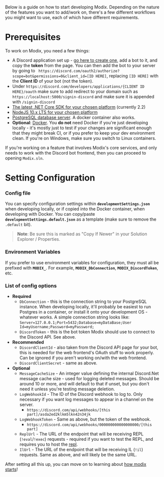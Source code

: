 Below is a guide on how to start developing Modix. Depending on the nature of the features you want to add/work on, there's a few different workflows you might want to use, each of which have different requirements.

# Prerequisites
To work on Modix, you need a few things:
- A Discord application set up - [go here to create one](https://discord.com/developers/applications/), add a bot to it, and copy the **token** from the page. You can then add the bot to your server by going to ` https://discord.com/oauth2/authorize?scope=bot&permissions=0&client_id=[ID HERE]`, replacing `[ID HERE]` with the **Client ID** of your bot (not the token).
- Under `https://discord.com/developers/applications/{CLIENT ID HERE}/oauth` make sure to add redirect to your domain such as `https://localhost:5000/signin-discord` and make sure it is appended with `/signin-discord`
- [The latest .NET Core SDK for your chosen platform](https://www.microsoft.com/net/download) (currently 2.2)
- [NodeJS 10.x LTS for your chosen platform](https://nodejs.org/en/download/)
- [PostgreSQL database server](https://www.postgresql.org/download/). A docker container also works.
- **Optional**: [Docker](https://www.docker.com/get-docker). You **do not** need Docker if you're just developing locally - it's mostly just to test if your changes are significant enough that they might break CI, or if you prefer to keep your dev environment clean. If you're on Windows, make sure you switch to Linux containers.

If you're working on a feature that involves Modix's core services, and only needs to work with the Discord bot frontend, then you can proceed to opening `Modix.sln`.

# Setting Configuration
### Config file
You can specify configuration settings within **`developmentSettings.json`** when developing locally, or if copied into the Docker container, when developing with Docker. You can copy/paste **`developmentSettings.default.json`** as a template (make sure to remove the `.default` bit).
> **Note**: Be sure this is marked as "Copy If Newer" in your Solution Explorer / Properties.

### Environment Variables
If you prefer to use environment variables for configuration, they must all be prefixed with **`MODIX_`**. For example, **`MODIX_DbConnection`**, **`MODIX_DiscordToken`**, etc.

### List of config options
- **Required**
  - `DbConnection` - this is the connection string to your PostgreSQL instance. When developing locally, it'll probably be easiest to run Postgres in a container, or install it onto your development OS - whatever works. A simple connection string looks like: `Server=127.0.0.1;Port=5432;Database=myDataBase;User Id=myUsername;Password=myPassword;`
  - `DiscordToken` - this is the bot token Modix should use to connect to the Discord API. See above.
- **Recommended**
  - `DiscordClientId` - also taken from the Discord API page for your bot, this is needed for the web frontend's OAuth stuff to work properly. Can be ignored if you aren't working on/with the web frontend.
  - `DiscordClientSecret` - same as above.
- **Optional**
  - `MessageCacheSize` - An integer value defining the internal Discord.Net message cache size - used for logging deleted messages. Should be around 10 or more, and will default to that if unset, but you don't need it unless you're testing message deletion.
  - `LogWebhookId` - The ID of the Discord webhook to log to. Only necessary if you want log messages to appear in a channel on the server.
    - `https://discord.com/api/webhooks/[this part]/asda2ed2klkm5lkn42n34jk`
  - `LogWebhookToken` - Same as above, but the token of the webhook.
    - `https://discord.com/api/webhooks/000000000000000000/[this part]`
  - `ReplUrl` - The URL of the endpoint that will be receiving REPL (`!eval`/`!exec`) requests - required if you want to test the REPL, and requires you to host the [repl](https://github.com/discord-csharp/CSDiscord).
  - `IlUrl` - The URL of the endpoint that will be receiving IL (`!il`) requests. Same as above, and will likely be the same URL.

After setting all this up, you can move on to learning about [how modix starts](Modix-Startup)!

